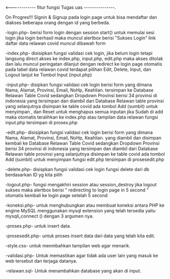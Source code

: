 <------------ fitur fungsi Tugas uas ---------------.

On Progres!!! Signin & Signup pada login page untuk bisa mendaftar dan diakses beberapa orang dengan id yang berbeda.

-login.php-
berisi form login dengan session start() untuk memulai sesi login
jika login berhasil maka muncul alertbox berisi "Sukses Login"
link daftar data relawan covid muncul dibawah form

-index.php-
disisipkan fungsi validasi cek login, jika belum login tetapi langsung direct akses ke index.php, input.php, edit.php maka akses ditolak dan lalu muncul peringatan dilanjut dengan redirect ke login page otomatis
pada tabel data relawan covid terdapat pilihan Edit, Delete, Input, dan Logout
lanjut ke Tombol Input (input.php)

-input.php-
disipkan fungsi validasi cek login
berisi form yang dimana Nama, Alamat, Provinsi, Email, NoHp, Keahlian. tersimpan ke Database Relawan Table Covid
sedangkan Dropdown Provinsi berisi 34 provinsi di indonesia yang tersimpan dan diambil dari Database Relawan table provinsi yang selanjutnya disimpan ke table covid
ada tombol Add (sumbit) untuk menyimpan , dan Reset untuk menghapus semua inputan
jika Sudah di add maka otomatis teralihkan ke index.php atau tampilan data relawan
fungsi input.php tersimpan di proses.php

-edit.php-
disisipkan fungsi validasi cek login
berisi form yang dimana Nama, Alamat, Provinsi, Email, NoHp, Keahlian. yang diambil dan disimpan kembali ke Database Relawan Table Covid
sedangkan Dropdown Provinsi berisi 34 provinsi di indonesia yang tersimpan dan diambil dari Database Relawan table provinsi yang selanjutnya disimpan ke table covid
ada tombol Add (sumbit) untuk menyimpan
fungsi edit.php tersimpan di prosesedit.php

-delete.php-
disispkan fungsi validasi cek login
fungsi delete dari db berdasarkan ID yg kita pilih

-logout.php-
fungsi mengakhiri session atau session_destroy
jika logout sukses maka alertbox berisi " redirecting to login page in 5 second "
otomatis kembali ke login page setelah 5 second

-koneksi.php-
untuk menghubungkan atau membuat koneksi antara PHP ke engine MySQL menggunakan mysql extension yang telah tersedia yaitu mysqli_connect () dengan 3 argumen nya.

-proses.php-
untuk insert data.

-prosesedit.php-
untuk proses insert data dari data yang telah kita edit.

-style.css-
untuk menmbahkan tampilan web agar menarik.

-validasi.php-
Untuk memastikan agar tidak ada user lain yang masuk ke web tersebut dan terjaga datanya.

-relawan.sql-
Untuk menambahkan database yang akan di input.
